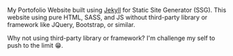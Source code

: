 My Portofolio Website built using [Jekyll](https://jekyllrb.org) for Static Site Generator (SSG). This website using pure HTML, SASS, and JS without third-party library or framework like JQuery, Bootstrap, or similar.

Why not using third-party library or framework? I'm challenge my self to push to the limit 😁.
